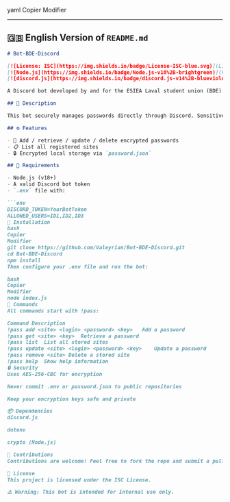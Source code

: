 
yaml
Copier
Modifier

---

## 🇬🇧 English Version of `README.md`

```markdown
# Bot-BDE-Discord

[![License: ISC](https://img.shields.io/badge/License-ISC-blue.svg)](LICENSE)
[![Node.js](https://img.shields.io/badge/Node.js-v18%2B-brightgreen)](https://nodejs.org/)
[![discord.js](https://img.shields.io/badge/discord.js-v14%2B-blueviolet)](https://discord.js.org/)

A Discord bot developed by and for the ESIEA Laval student union (BDE).

## 📝 Description

This bot securely manages passwords directly through Discord. Sensitive data is encrypted using **AES-256-CBC** and is only accessible to authorized users.

## ⚙️ Features

- 🔐 Add / retrieve / update / delete encrypted passwords
- 📋 List all registered sites
- 🔒 Encrypted local storage via `password.json`

## 🧰 Requirements

- Node.js (v18+)
- A valid Discord bot token
- `.env` file with:

```env
DISCORD_TOKEN=YourBotToken
ALLOWED_USERS=ID1,ID2,ID3
🚀 Installation
bash
Copier
Modifier
git clone https://github.com/Valeyrian/Bot-BDE-Discord.git
cd Bot-BDE-Discord
npm install
Then configure your .env file and run the bot:

bash
Copier
Modifier
node index.js
💬 Commands
All commands start with !pass:

Command	Description
!pass add <site> <login> <password> <key>	Add a password
!pass get <site> <key>	Retrieve a password
!pass list	List all stored sites
!pass update <site> <login> <password> <key>	Update a password
!pass remove <site>	Delete a stored site
!pass help	Show help information
🔒 Security
Uses AES-256-CBC for encryption

Never commit .env or password.json to public repositories

Keep your encryption keys safe and private

📦 Dependencies
discord.js

dotenv

crypto (Node.js)

🤝 Contributions
Contributions are welcome! Feel free to fork the repo and submit a pull request.

📜 License
This project is licensed under the ISC License.

⚠️ Warning: This bot is intended for internal use only.